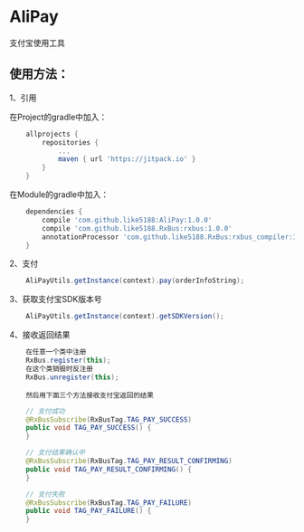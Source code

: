 # AliPay

支付宝使用工具

## 使用方法：

1、引用

在Project的gradle中加入：
```groovy
    allprojects {
        repositories {
            ...
            maven { url 'https://jitpack.io' }
        }
    }
```
在Module的gradle中加入：
```groovy
    dependencies {
        compile 'com.github.like5188:AliPay:1.0.0'
        compile 'com.github.like5188.RxBus:rxbus:1.0.0'
        annotationProcessor 'com.github.like5188.RxBus:rxbus_compiler:1.0.0'
    }
```
2、支付
```java
    AliPayUtils.getInstance(context).pay(orderInfoString);
```
3、获取支付宝SDK版本号
```java
    AliPayUtils.getInstance(context).getSDKVersion();
```
4、接收返回结果
```java
    在任意一个类中注册
    RxBus.register(this);
    在这个类销毁时反注册
    RxBus.unregister(this);
```
        然后用下面三个方法接收支付宝返回的结果
```java
    // 支付成功
    @RxBusSubscribe(RxBusTag.TAG_PAY_SUCCESS)
    public void TAG_PAY_SUCCESS() {
    }
```
```java
    // 支付结果确认中
    @RxBusSubscribe(RxBusTag.TAG_PAY_RESULT_CONFIRMING)
    public void TAG_PAY_RESULT_CONFIRMING() {
    }
```
```java
    // 支付失败
    @RxBusSubscribe(RxBusTag.TAG_PAY_FAILURE)
    public void TAG_PAY_FAILURE() {
    }
```